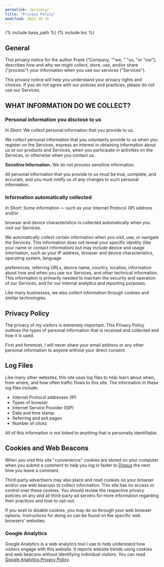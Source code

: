 ```yaml
---
permalink: /privacy/
title: "Privacy Policy"
modified: 2022-10-15
---
```


{% include base_path %}
{% include toc %}


## General
This privacy notice for the author Frank ("Company, ""we, " "us, "or "our"), describes how and why we might collect, store, use, and/or share ("process") your information when you use our services  ("Services").

This privacy notice will help you understand your privacy rights and choices. If you do not agree with our policies and practices, please do not use our Services. 

## WHAT INFORMATION DO WE COLLECT?

### Personal information you disclose to us

*In Short:* We collect personal information that you provide to us.

We collect personal information that you voluntarily provide to us when you register on the Services, express an interest in obtaining information about us or our products and Services, when you participate in activities on the Services, or otherwise when you contact us.

**Sensitive Information.** We do not process sensitive information.

All personal information that you provide to us must be true, complete, and accurate, and you must notify us of any changes to such personal information.

### Information automatically collected

*In Short:* Some information — such as your Internet Protocol  (IP) address and/or

browser and device characteristics-is collected automatically when you visit our Services.

We automatically collect certain information when you visit, use, or navigate the Services. This information does not reveal your specific identity  (like your name or contact information) but may include device and usage information, such as your IP address, browser and device characteristics, operating system, language

preferences, referring URLs, device name, country, location, information about how and when you use our Services, and other technical information. This information is primarily needed to maintain the security and operation of our Services, and for our internal analytics and reporting purposes.

Like many businesses, we also collect information through cookies and similar technologies.













## Privacy Policy

The privacy of my visitors is extremely important. This Privacy Policy outlines the types of personal information that is received and collected and how it is used.

First and foremost, I will never share your email address or any other personal information to anyone without your direct consent.

## Log Files

Like many other websites, this site uses log files to help learn about when, from where, and how often traffic flows to this site. The information in these log files include:

* Internet Protocol addresses (IP)
* Types of browser
* Internet Service Provider (ISP)
* Date and time stamp
* Referring and exit pages
* Number of clicks

All of this information is not linked to anything that is personally identifiable.

## Cookies and Web Beacons

When you visit this site "convenience" cookies are stored on your computer when you submit a comment to help you log in faster to [Disqus](http://disqus.com) the next time you leave a comment.

Third-party advertisers may also place and read cookies on your browser and/or use web beacons to collect information. This site has no access or control over these cookies. You should review the respective privacy policies on any and all third-party ad servers for more information regarding their practices and how to opt-out.

If you wish to disable cookies, you may do so through your web browser options. Instructions for doing so can be found on the specific web browsers' websites.

### Google Analytics

Google Analytics is a web analytics tool I use to help understand how visitors engage with this website. It reports website trends using cookies and web beacons without identifying individual visitors. You can read [Google Analytics Privacy Policy](http://www.google.com/analytics/learn/privacy.html).
